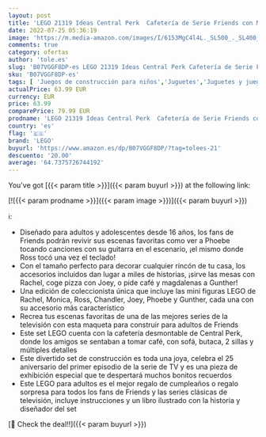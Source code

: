 ```yaml
---
layout: post
title: 'LEGO 21319 Ideas Central Perk  Cafetería de Serie Friends con Mini Figuras  Maqueta para Construir para Niños +16 Años y Adultos'
date: 2022-07-25 05:36:19
image: 'https://m.media-amazon.com/images/I/6153MgC4l4L._SL500_._SL400_.jpg'
comments: true
category: ofertas
author: 'tole.es'
slug: 'B07VGGF8DP-es LEGO 21319 Ideas Central Perk Cafetería de Serie Friends...'
sku: 'B07VGGF8DP-es'
tags: [ 'Juegos de construcción para niños','Juguetes','Juguetes y juegos','Sets de construcción','lego','🇪🇸', ]
actualPrice: 63.99 EUR
currency: EUR
price: 63.99
comparePrice: 79.99 EUR
prodname: 'LEGO 21319 Ideas Central Perk  Cafetería de Serie Friends con Mini Figuras  Maqueta para Construir para Niños +16 Años y Adultos'
country: 'es'
flag: '🇪🇸'
brand: 'LEGO'
buyurl: 'https://www.amazon.es/dp/B07VGGF8DP/?tag=tolees-21'
descuento: '20.00'
average: '64.7375726744192'
---
```


You've got [{{< param title >}}]({{< param buyurl >}}) at the following link:

[![{{< param prodname >}}]({{< param image >}})]({{< param buyurl >}})

ℹ️:

- Diseñado para adultos y adolescentes desde 16 años, los fans de Friends podrán revivir sus escenas favoritas como ver a Phoebe tocando canciones con su guitarra en el escenario, ¡el mismo donde Ross tocó una vez el teclado!
- Con el tamaño perfecto para decorar cualquier rincón de tu casa, los accesorios incluidos dan lugar a miles de historias, ¡sirve las mesas con Rachel, coge pizza con Joey, o pide café y magdalenas a Gunther!
- Una edición de coleccionista única que incluye las mini figuras LEGO de Rachel, Monica, Ross, Chandler, Joey, Phoebe y Gunther, cada una con su accesorio más característico
- Recrea tus escenas favoritas de una de las mejores series de la televisión con esta maqueta para construir para adultos de Friends
- Este set LEGO cuenta con la cafetería desmontable de Central Perk, donde los amigos se sentaban a tomar café, con sofá, butaca, 2 sillas y múltiples detalles
- Este divertido set de construcción es toda una joya, celebra el 25 aniversario del primer episodio de la serie de TV y es una pieza de exhibición especial que te despertará muchos bonitos recuerdos
- Este LEGO para adultos es el mejor regalo de cumpleaños o regalo sorpresa para todos los fans de Friends y las series clásicas de televisión, incluye instrucciones y un libro ilustrado con la historia y diseñador del set

[🛒 Check the deal!!]({{< param buyurl >}})
